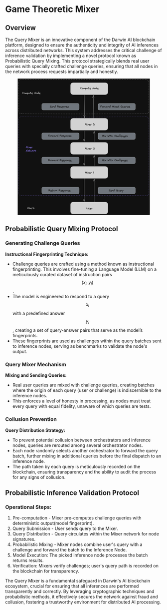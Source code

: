 # Game Theoretic Mixer

## Overview

The Query Mixer is an innovative component of the Darwin AI blockchain platform, designed to ensure the authenticity and integrity of AI inferences across distributed networks. This system addresses the critical challenge of inference validation by implementing a novel protocol known as Probabilistic Query Mixing. This protocol strategically blends real user queries with specially crafted challenge queries, ensuring that all nodes in the network process requests impartially and honestly.



<figure><img src="../.gitbook/assets/PPT GRAPHS.png" alt=""><figcaption></figcaption></figure>

## Probabilistic Query Mixing Protocol

### **Generating Challenge Queries**

**Instructional Fingerprinting Technique:**

* Challenge queries are crafted using a method known as instructional fingerprinting. This involves fine-tuning a Language Model (LLM) on a meticulously curated dataset of instruction pairs $$(x_i, y_i)$$.
* The model is engineered to respond to a query $$x_i$$ with a predefined answer $$y_i$$, creating a set of query-answer pairs that serve as the model’s fingerprints.
* These fingerprints are used as challenges within the query batches sent to inference nodes, serving as benchmarks to validate the node's output.

### **Query Mixer Mechanism**

**Mixing and Sending Queries:**

* Real user queries are mixed with challenge queries, creating batches where the origin of each query (user or challenge) is indiscernible to the inference nodes.
* This enforces a level of honesty in processing, as nodes must treat every query with equal fidelity, unaware of which queries are tests.

### **Collusion Prevention**

**Query Distribution Strategy:**

* To prevent potential collusion between orchestrators and inference nodes, queries are rerouted among several orchestrator nodes.
* Each node randomly selects another orchestrator to forward the query batch, further mixing in additional queries before the final dispatch to an inference node.
* The path taken by each query is meticulously recorded on the blockchain, ensuring transparency and the ability to audit the process for any signs of collusion.



## Probabilistic Inference Validation Protocol

### Operational Steps:

1. Pre-computation - Mixer pre-computes challenge queries with deterministic output(model fingerprint).
2. Query Submission - User sends query to the Mixer.
3. Query Distribution - Query circulates within the Mixer network for node signatures.
4. Probabilistic Mixing - Mixer nodes combine user's query with a challenge and forward the batch to the Inference Node.
5. Model Execution: The picked inference node processes the batch returns results.
6. Verification: Mixers verify challenges; user's query path is recorded on the blockchain for transparency.



The Query Mixer is a fundamental safeguard in Darwin's AI blockchain ecosystem, crucial for ensuring that all inferences are performed transparently and correctly. By leveraging cryptographic techniques and probabilistic methods, it effectively secures the network against fraud and collusion, fostering a trustworthy environment for distributed AI processing.
